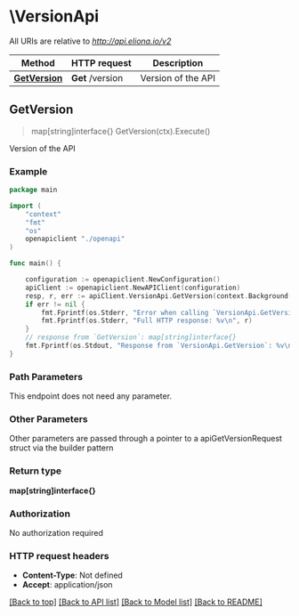 # \VersionApi

All URIs are relative to *http://api.eliona.io/v2*

Method | HTTP request | Description
------------- | ------------- | -------------
[**GetVersion**](VersionApi.md#GetVersion) | **Get** /version | Version of the API



## GetVersion

> map[string]interface{} GetVersion(ctx).Execute()

Version of the API



### Example

```go
package main

import (
    "context"
    "fmt"
    "os"
    openapiclient "./openapi"
)

func main() {

    configuration := openapiclient.NewConfiguration()
    apiClient := openapiclient.NewAPIClient(configuration)
    resp, r, err := apiClient.VersionApi.GetVersion(context.Background()).Execute()
    if err != nil {
        fmt.Fprintf(os.Stderr, "Error when calling `VersionApi.GetVersion``: %v\n", err)
        fmt.Fprintf(os.Stderr, "Full HTTP response: %v\n", r)
    }
    // response from `GetVersion`: map[string]interface{}
    fmt.Fprintf(os.Stdout, "Response from `VersionApi.GetVersion`: %v\n", resp)
}
```

### Path Parameters

This endpoint does not need any parameter.

### Other Parameters

Other parameters are passed through a pointer to a apiGetVersionRequest struct via the builder pattern


### Return type

**map[string]interface{}**

### Authorization

No authorization required

### HTTP request headers

- **Content-Type**: Not defined
- **Accept**: application/json

[[Back to top]](#) [[Back to API list]](../README.md#documentation-for-api-endpoints)
[[Back to Model list]](../README.md#documentation-for-models)
[[Back to README]](../README.md)

